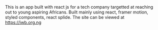 This is an app built with react js for a tech company targetted at reaching out to young aspiring Africans. Built mainly using react, framer motion, styled components, react splide. The site can be viewed at https://iwb.org.ng
